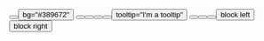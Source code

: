 <Row>
  <Button label="Button label" />
  <Button bg="#389672">bg="#389672"</Button>
  <Button color="#46a0f2" label='color="#46a0f2"' />
  <Button label='icon="mdi-account"' icon="mdi-account" />
  <Button label='prefix-icon="mdi-account"' prefix-icon="mdi-account" />
  <Button icon="mdi-settings" icon-size="10px" label='icon-size="10px"' />
  <Button tooltip="I'm a tooltip">tooltip="I'm a tooltip"</Button>
  <Button uppercase label="uppercase" />
  <Button goto="https://battleaxe.co" label='goto="https://battleaxe.co"'/>
  <Button evalscript="someJSXFunction()" label='evalscript="someJSXFunction()"'/>
  <Button block left>block left</Button>
  <Button block right>block right</Button>				
</Row>

